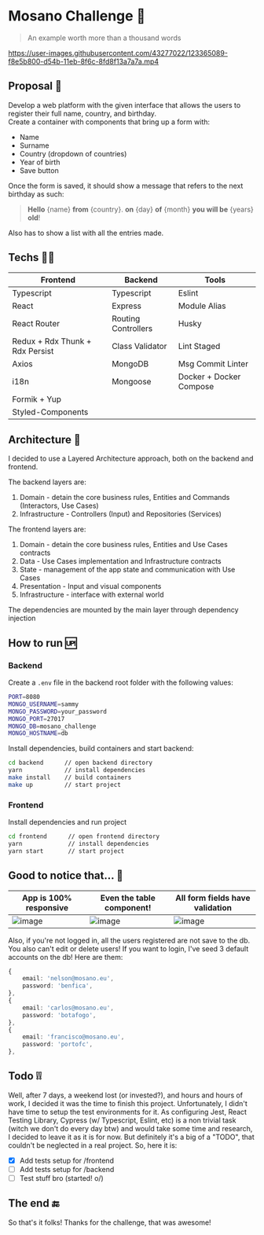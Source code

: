 # Mosano Challenge 🧬

> An example worth more than a thousand words

https://user-images.githubusercontent.com/43277022/123365089-f8e5b800-d54b-11eb-8f6c-8fd8f13a7a7a.mp4

## Proposal 💭

Develop a web platform with the given interface that allows the users to register their full name, country, and birthday.\
Create a container with components that bring up a form with:

- Name
- Surname
- Country (dropdown of countries)
- Year of birth
- Save button

Once the form is saved, it should show a message that refers to the next birthday as such:

> __Hello__ {name} __from__ {country}. __on__ {day} __of__ {month} __you will be__ {years} __old__!

Also has to show a list with all the entries made.

## Techs 👨‍💻

|Frontend                         |Backend                  |Tools                    |
|---------------------------------|-------------------------|-------------------------|
|Typescript                       |Typescript               |Eslint                   |
|React                            |Express                  |Module Alias             |
|React Router                     |Routing Controllers      |Husky                    |
|Redux + Rdx Thunk + Rdx Persist  |Class Validator          |Lint Staged              |
|Axios                            |MongoDB                  |Msg Commit Linter        |
|i18n                             |Mongoose                 |Docker + Docker Compose  |
|Formik + Yup                     |                         |                         |
|Styled-Components                |                         |                         |

## Architecture 🏰

I decided to use a Layered Architecture approach, both on the backend and frontend.

The backend layers are:

1. Domain - detain the core business rules, Entities and Commands (Interactors, Use Cases)
2. Infrastructure - Controllers (Input) and Repositories (Services)

The frontend layers are:

1. Domain - detain the core business rules, Entities and Use Cases contracts
2. Data - Use Cases implementation and Infrastructure contracts
3. State - management of the app state and communication with Use Cases
4. Presentation - Input and visual components
5. Infrastructure - interface with external world

The dependencies are mounted by the main layer through dependency injection

## How to run 🆙

### Backend

Create a `.env` file in the backend root folder with the following values:
```sh
PORT=8080
MONGO_USERNAME=sammy
MONGO_PASSWORD=your_password
MONGO_PORT=27017
MONGO_DB=mosano_challenge
MONGO_HOSTNAME=db
```

Install dependencies, build containers and start backend:
```sh
cd backend      // open backend directory
yarn            // install dependencies
make install    // build containers
make up         // start project
```

### Frontend

Install dependencies and run project
```sh
cd frontend      // open frontend directory
yarn             // install dependencies
yarn start       // start project
```

## Good to notice that... 👀

|App is 100% responsive           |Even the table component!|All form fields have validation|
|---------------------------------|-------------------------|-------------------------------|
|![image](https://user-images.githubusercontent.com/43277022/123365401-95a85580-d54c-11eb-8aca-585dd69aaaf1.png)|![image](https://user-images.githubusercontent.com/43277022/123365785-5c241a00-d54d-11eb-9cd6-0f252dc85126.png)|![image](https://user-images.githubusercontent.com/43277022/123365828-76f68e80-d54d-11eb-9e1a-c698c5563c81.png)|

Also, if you're not logged in, all the users registered are not save to the db. You also can't edit or delete users!
If you want to login, I've seed 3 default accounts on the db! Here are them:

```ts
{
	email: 'nelson@mosano.eu',
	password: 'benfica',
},
{
	email: 'carlos@mosano.eu',
	password: 'botafogo',
},
{
	email: 'francisco@mosano.eu',
	password: 'portofc',
},
```

## Todo ❕❕

Well, after 7 days, a weekend lost (or invested?), and hours and hours of work, I decided it was the time to finish this project. Unfortunately, I didn't have time to setup the test environments for it. As configuring Jest, React Testing Library, Cypress (w/ Typescript, Eslint, etc) is a non trivial task (witch we don't do every day btw) and would take some time and research, I decided to leave it as it is for now. But definitely it's a big of a "TODO", that couldn't be neglected in a real project. So, here it is:

- [x] Add tests setup for /frontend
- [ ] Add tests setup for /backend
- [ ] Test stuff bro (started! o/)

## The end 🔚

So that's it folks! Thanks for the challenge, that was awesome!
